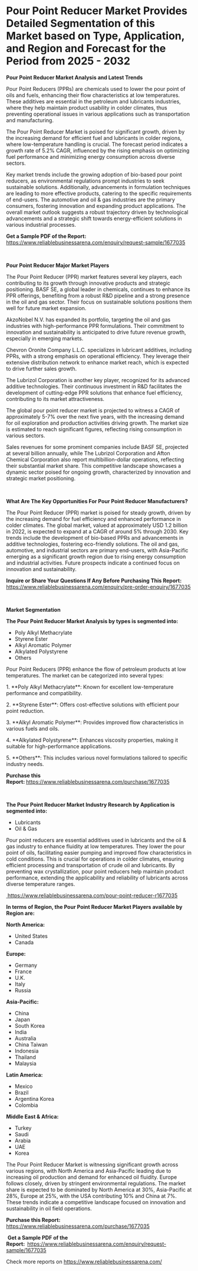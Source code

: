 <p><h1>Pour Point Reducer Market Provides Detailed Segmentation of this Market based on Type, Application, and Region and Forecast for the Period from 2025 - 2032</h1></p><p><strong>Pour Point Reducer Market Analysis and Latest Trends</strong></p>
<p><p>Pour Point Reducers (PPRs) are chemicals used to lower the pour point of oils and fuels, enhancing their flow characteristics at low temperatures. These additives are essential in the petroleum and lubricants industries, where they help maintain product usability in colder climates, thus preventing operational issues in various applications such as transportation and manufacturing.</p><p>The Pour Point Reducer Market is poised for significant growth, driven by the increasing demand for efficient fuel and lubricants in colder regions, where low-temperature handling is crucial. The forecast period indicates a growth rate of 5.2% CAGR, influenced by the rising emphasis on optimizing fuel performance and minimizing energy consumption across diverse sectors. </p><p>Key market trends include the growing adoption of bio-based pour point reducers, as environmental regulations prompt industries to seek sustainable solutions. Additionally, advancements in formulation techniques are leading to more effective products, catering to the specific requirements of end-users. The automotive and oil & gas industries are the primary consumers, fostering innovation and expanding product applications. The overall market outlook suggests a robust trajectory driven by technological advancements and a strategic shift towards energy-efficient solutions in various industrial processes.</p></p>
<p><strong>Get a Sample PDF of the Report:&nbsp;</strong> <a href="https://www.reliablebusinessarena.com/enquiry/request-sample/1677035?utm_campaign=2004&utm_medium=2&utm_source=Github&utm_content=ia&utm_term=24032025&utm_id=pour-point-reducer">https://www.reliablebusinessarena.com/enquiry/request-sample/1677035</a></p>
<p>&nbsp;</p>
<p><strong>Pour Point Reducer Major Market Players</strong></p>
<p><p>The Pour Point Reducer (PPR) market features several key players, each contributing to its growth through innovative products and strategic positioning. BASF SE, a global leader in chemicals, continues to enhance its PPR offerings, benefiting from a robust R&D pipeline and a strong presence in the oil and gas sector. Their focus on sustainable solutions positions them well for future market expansion.</p><p>AkzoNobel N.V. has expanded its portfolio, targeting the oil and gas industries with high-performance PPR formulations. Their commitment to innovation and sustainability is anticipated to drive future revenue growth, especially in emerging markets.</p><p>Chevron Oronite Company L.L.C. specializes in lubricant additives, including PPRs, with a strong emphasis on operational efficiency. They leverage their extensive distribution network to enhance market reach, which is expected to drive further sales growth.</p><p>The Lubrizol Corporation is another key player, recognized for its advanced additive technologies. Their continuous investment in R&D facilitates the development of cutting-edge PPR solutions that enhance fuel efficiency, contributing to its market attractiveness.</p><p>The global pour point reducer market is projected to witness a CAGR of approximately 5-7% over the next five years, with the increasing demand for oil exploration and production activities driving growth. The market size is estimated to reach significant figures, reflecting rising consumption in various sectors.</p><p>Sales revenues for some prominent companies include BASF SE, projected at several billion annually, while The Lubrizol Corporation and Afton Chemical Corporation also report multibillion-dollar operations, reflecting their substantial market share. This competitive landscape showcases a dynamic sector poised for ongoing growth, characterized by innovation and strategic market positioning.</p></p>
<p>&nbsp;</p>
<p><strong>What Are The Key Opportunities For Pour Point Reducer Manufacturers?</strong></p>
<p><p>The Pour Point Reducer (PPR) market is poised for steady growth, driven by the increasing demand for fuel efficiency and enhanced performance in colder climates. The global market, valued at approximately USD 1.2 billion in 2022, is expected to expand at a CAGR of around 5% through 2030. Key trends include the development of bio-based PPRs and advancements in additive technologies, fostering eco-friendly solutions. The oil and gas, automotive, and industrial sectors are primary end-users, with Asia-Pacific emerging as a significant growth region due to rising energy consumption and industrial activities. Future prospects indicate a continued focus on innovation and sustainability.</p></p>
<p><strong>Inquire or Share Your Questions If Any Before Purchasing This Report:</strong> <a href="https://www.reliablebusinessarena.com/enquiry/pre-order-enquiry/1677035?utm_campaign=2004&utm_medium=2&utm_source=Github&utm_content=ia&utm_term=24032025&utm_id=pour-point-reducer">https://www.reliablebusinessarena.com/enquiry/pre-order-enquiry/1677035</a></p>
<p>&nbsp;</p>
<p><strong>Market Segmentation</strong></p>
<p><strong>The Pour Point Reducer Market Analysis by types is segmented into:</strong></p>
<p><ul><li>Poly Alkyl Methacrylate</li><li>Styrene Ester</li><li>Alkyl Aromatic Polymer</li><li>Alkylated Polystyrene</li><li>Others</li></ul></p>
<p><p>Pour Point Reducers (PPR) enhance the flow of petroleum products at low temperatures. The market can be categorized into several types: </p><p>1. **Poly Alkyl Methacrylate**: Known for excellent low-temperature performance and compatibility.</p><p>2. **Styrene Ester**: Offers cost-effective solutions with efficient pour point reduction.</p><p>3. **Alkyl Aromatic Polymer**: Provides improved flow characteristics in various fuels and oils.</p><p>4. **Alkylated Polystyrene**: Enhances viscosity properties, making it suitable for high-performance applications.</p><p>5. **Others**: This includes various novel formulations tailored to specific industry needs.</p></p>
<p><strong>Purchase this Report:&nbsp;</strong><a href="https://www.reliablebusinessarena.com/purchase/1677035?utm_campaign=2004&utm_medium=2&utm_source=Github&utm_content=ia&utm_term=24032025&utm_id=pour-point-reducer">https://www.reliablebusinessarena.com/purchase/1677035</a></p>
<p>&nbsp;</p>
<p><strong>The Pour Point Reducer Market Industry Research by Application is segmented into:</strong></p>
<p><ul><li>Lubricants</li><li>Oil & Gas</li></ul></p>
<p><p>Pour point reducers are essential additives used in lubricants and the oil & gas industry to enhance fluidity at low temperatures. They lower the pour point of oils, facilitating easier pumping and improved flow characteristics in cold conditions. This is crucial for operations in colder climates, ensuring efficient processing and transportation of crude oil and lubricants. By preventing wax crystallization, pour point reducers help maintain product performance, extending the applicability and reliability of lubricants across diverse temperature ranges.</p></p>
<p><a href="https://www.reliablebusinessarena.com/pour-point-reducer-r1677035?utm_campaign=2004&utm_medium=2&utm_source=Github&utm_content=ia&utm_term=24032025&utm_id=pour-point-reducer">&nbsp;https://www.reliablebusinessarena.com/pour-point-reducer-r1677035</a></p>
<p><strong>In terms of Region, the Pour Point Reducer Market Players available by Region are:</strong></p>
<p>
    <p> <strong> North America: </strong>
        <ul>
            <li>United States</li>
            <li>Canada</li>
        </ul>
        </p> 
    <p> <strong> Europe: </strong>
        <ul>
            <li>Germany</li>
            <li>France</li>
            <li>U.K.</li>
            <li>Italy</li>
            <li>Russia</li>
        </ul>
        </p> 
    <p> <strong> Asia-Pacific: </strong>
        <ul>
            <li>China</li>
            <li>Japan</li>
            <li>South Korea</li>
            <li>India</li>
            <li>Australia</li>
            <li>China Taiwan</li>
            <li>Indonesia</li>
            <li>Thailand</li>
            <li>Malaysia</li>
        </ul>
        </p> 
    <p> <strong> Latin America: </strong>
        <ul>
            <li>Mexico</li>
            <li>Brazil</li>
            <li>Argentina Korea</li>
            <li>Colombia</li>
        </ul>
        </p> 
    <p> <strong> Middle East & Africa: </strong>
        <ul>
            <li>Turkey</li>
            <li>Saudi</li>
            <li>Arabia</li>
            <li>UAE</li>
            <li>Korea</li>
        </ul>
    </p>
    </p>
<p><p>The Pour Point Reducer Market is witnessing significant growth across various regions, with North America and Asia-Pacific leading due to increasing oil production and demand for enhanced oil fluidity. Europe follows closely, driven by stringent environmental regulations. The market share is expected to be dominated by North America at 30%, Asia-Pacific at 28%, Europe at 25%, with the USA contributing 10% and China at 7%. These trends indicate a competitive landscape focused on innovation and sustainability in oil field operations.</p></p>
<p><strong>Purchase this Report: </strong><a href="https://www.reliablebusinessarena.com/purchase/1677035?utm_campaign=2004&utm_medium=2&utm_source=Github&utm_content=ia&utm_term=24032025&utm_id=pour-point-reducer">https://www.reliablebusinessarena.com/purchase/1677035</a></p>
<p>&nbsp;<strong>Get a Sample PDF of the Report:&nbsp;&nbsp;</strong><a href="https://www.reliablebusinessarena.com/enquiry/request-sample/1677035?utm_campaign=2004&utm_medium=2&utm_source=Github&utm_content=ia&utm_term=24032025&utm_id=pour-point-reducer">https://www.reliablebusinessarena.com/enquiry/request-sample/1677035</a></p>
<p><strong></strong></p>
<p>Check more reports on <a href="https://www.reliablebusinessarena.com/?utm_campaign=2004&utm_medium=2&utm_source=Github&utm_content=ia&utm_term=24032025&utm_id=pour-point-reducer">https://www.reliablebusinessarena.com/</a></p>
